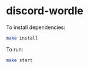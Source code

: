 # discord-wordle

To install dependencies:

```bash
make install
```

To run:

```bash
make start
```
